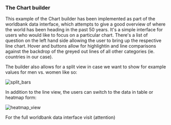 ### The Chart builder


This example of the Chart builder has been implemented as part of the worldbank data interface, which attempts to give a good overview of where the world has been heading in the past 50 years. It's a simple interface for users who would like to focus on a particular chart. There's a list of question on the left hand side allowing the user to bring up the respective line chart. Hover and buttons allow for highlightin and line comparisons against the backdrop of the greyed out lines of all other categories (ie. countries in our case). 

The builder also allows for a split view in case we want to show for example values for men vs. women like so:


![split_bars]()


In addition to the line view, the users can switch to the data in table or heatmap form:


![heatmap_view]()



For the full worldbank data interface visit (attention)
